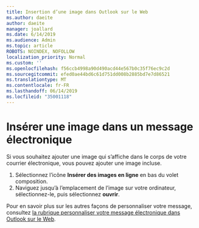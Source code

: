 ```yaml
---
title: Insertion d’une image dans Outlook sur le Web
ms.author: daeite
author: daeite
manager: joallard
ms.date: 6/14/2019
ms.audience: Admin
ms.topic: article
ROBOTS: NOINDEX, NOFOLLOW
localization_priority: Normal
ms.custom: ''
ms.openlocfilehash: f56ccb4998a90d490acd44e567b0c35f76ec9c2d
ms.sourcegitcommit: efed0ae44bd6c61d751dd008b2885bd7e7d86521
ms.translationtype: MT
ms.contentlocale: fr-FR
ms.lasthandoff: 06/14/2019
ms.locfileid: "35001118"
---
```

# <a name="insert-a-picture-in-an-email-message"></a>Insérer une image dans un message électronique

Si vous souhaitez ajouter une image qui s’affiche dans le corps de votre courrier électronique, vous pouvez ajouter une image incluse.

1. Sélectionnez l’icône **Insérer des images en ligne** en bas du volet composition.
1. Naviguez jusqu’à l’emplacement de l’image sur votre ordinateur, sélectionnez-le, puis sélectionnez **ouvrir**.

Pour en savoir plus sur les autres façons de personnaliser votre message, consultez [la rubrique personnaliser votre message électronique dans Outlook sur le Web](https://support.office.com/article/079442eb-6b41-4ff5-b6e0-a83d3967ac41).